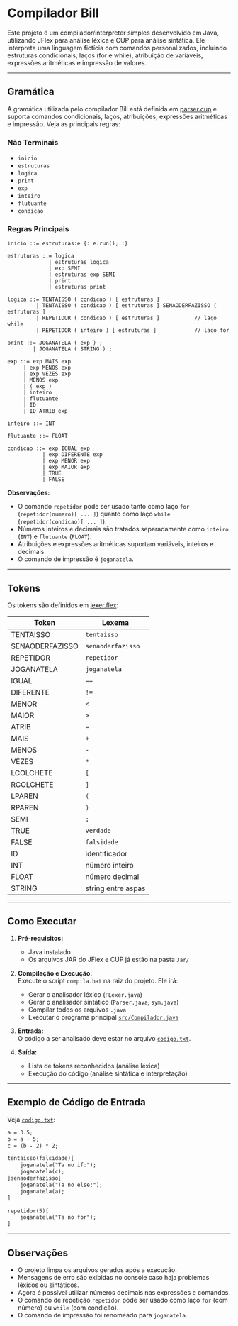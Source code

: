 # Compilador Bill

Este projeto é um compilador/interpreter simples desenvolvido em Java, utilizando JFlex para análise léxica e CUP para análise sintática. Ele interpreta uma linguagem fictícia com comandos personalizados, incluindo estruturas condicionais, laços (for e while), atribuição de variáveis, expressões aritméticas e impressão de valores.

---

## Gramática

A gramática utilizada pelo compilador Bill está definida em [parser.cup](parser.cup) e suporta comandos condicionais, laços, atribuições, expressões aritméticas e impressão. Veja as principais regras:

### Não Terminais

- `inicio`
- `estruturas`
- `logica`
- `print`
- `exp`
- `inteiro`
- `flutuante`
- `condicao`

### Regras Principais

```text
inicio ::= estruturas:e {: e.run(); :}

estruturas ::= logica
             | estruturas logica
             | exp SEMI
             | estruturas exp SEMI
             | print
             | estruturas print

logica ::= TENTAISSO ( condicao ) [ estruturas ]
         | TENTAISSO ( condicao ) [ estruturas ] SENAODERFAZISSO [ estruturas ]
         | REPETIDOR ( condicao ) [ estruturas ]           // laço while
         | REPETIDOR ( inteiro ) [ estruturas ]            // laço for

print ::= JOGANATELA ( exp ) ;
        | JOGANATELA ( STRING ) ;

exp ::= exp MAIS exp
     | exp MENOS exp
     | exp VEZES exp
     | MENOS exp
     | ( exp )
     | inteiro
     | flutuante
     | ID
     | ID ATRIB exp

inteiro ::= INT

flutuante ::= FLOAT

condicao ::= exp IGUAL exp
           | exp DIFERENTE exp
           | exp MENOR exp
           | exp MAIOR exp
           | TRUE
           | FALSE
```

**Observações:**
- O comando `repetidor` pode ser usado tanto como laço `for` (`repetidor(numero)[ ... ]`) quanto como laço `while` (`repetidor(condicao)[ ... ]`).
- Números inteiros e decimais são tratados separadamente como `inteiro` (`INT`) e `flutuante` (`FLOAT`).
- Atribuições e expressões aritméticas suportam variáveis, inteiros e decimais.
- O comando de impressão é `joganatela`.

---

## Tokens

Os tokens são definidos em [lexer.flex](lexer.flex):

| Token              | Lexema                |
|--------------------|----------------------|
| TENTAISSO          | `tentaisso`          |
| SENAODERFAZISSO    | `senaoderfazisso`    |
| REPETIDOR          | `repetidor`          |
| JOGANATELA         | `joganatela`         |
| IGUAL              | `==`                 |
| DIFERENTE          | `!=`                 |
| MENOR              | `<`                  |
| MAIOR              | `>`                  |
| ATRIB              | `=`                  |
| MAIS               | `+`                  |
| MENOS              | `-`                  |
| VEZES              | `*`                  |
| LCOLCHETE          | `[`                  |
| RCOLCHETE          | `]`                  |
| LPAREN             | `(`                  |
| RPAREN             | `)`                  |
| SEMI               | `;`                  |
| TRUE               | `verdade`            |
| FALSE              | `falsidade`          |
| ID                 | identificador        |
| INT                | número inteiro       |
| FLOAT              | número decimal       |
| STRING             | string entre aspas   |

---

## Como Executar

1. **Pré-requisitos:**  
   - Java instalado  
   - Os arquivos JAR do JFlex e CUP já estão na pasta `Jar/`

2. **Compilação e Execução:**  
   Execute o script `compila.bat` na raiz do projeto. Ele irá:
   - Gerar o analisador léxico (`FLexer.java`)
   - Gerar o analisador sintático (`Parser.java`, `sym.java`)
   - Compilar todos os arquivos `.java`
   - Executar o programa principal [`src/Compilador.java`](src/Compilador.java)

3. **Entrada:**  
   O código a ser analisado deve estar no arquivo [`codigo.txt`](codigo.txt).

4. **Saída:**  
   - Lista de tokens reconhecidos (análise léxica)
   - Execução do código (análise sintática e interpretação)

---

## Exemplo de Código de Entrada

Veja [`codigo.txt`](codigo.txt):

```txt
a = 3.5;
b = a + 5;
c = (b - 2) * 2;

tentaisso(falsidade)[
    joganatela("Ta no if:");
    joganatela(c);
]senaoderfazisso[
    joganatela("Ta no else:");
    joganatela(a);
]

repetidor(5)[
    joganatela("Ta no for");
]
```

---

## Observações

- O projeto limpa os arquivos gerados após a execução.
- Mensagens de erro são exibidas no console caso haja problemas léxicos ou sintáticos.
- Agora é possível utilizar números decimais nas expressões e comandos.
- O comando de repetição `repetidor` pode ser usado como laço `for` (com número) ou `while` (com condição).
- O comando de impressão foi renomeado para `joganatela`.